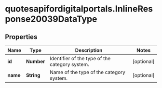 # quotesapifordigitalportals.InlineResponse20039DataType

## Properties

Name | Type | Description | Notes
------------ | ------------- | ------------- | -------------
**id** | **Number** | Identifier of the type of the category system. | [optional] 
**name** | **String** | Name of the type of the category system. | [optional] 


